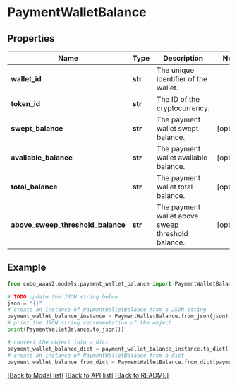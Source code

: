# PaymentWalletBalance


## Properties

Name | Type | Description | Notes
------------ | ------------- | ------------- | -------------
**wallet_id** | **str** | The unique identifier of the wallet. | 
**token_id** | **str** | The ID of the cryptocurrency. | 
**swept_balance** | **str** | The payment wallet swept balance. | [optional] 
**available_balance** | **str** | The payment wallet available balance. | [optional] 
**total_balance** | **str** | The payment wallet total balance. | [optional] 
**above_sweep_threshold_balance** | **str** | The payment wallet above sweep threshold balance. | [optional] 

## Example

```python
from cobo_waas2.models.payment_wallet_balance import PaymentWalletBalance

# TODO update the JSON string below
json = "{}"
# create an instance of PaymentWalletBalance from a JSON string
payment_wallet_balance_instance = PaymentWalletBalance.from_json(json)
# print the JSON string representation of the object
print(PaymentWalletBalance.to_json())

# convert the object into a dict
payment_wallet_balance_dict = payment_wallet_balance_instance.to_dict()
# create an instance of PaymentWalletBalance from a dict
payment_wallet_balance_from_dict = PaymentWalletBalance.from_dict(payment_wallet_balance_dict)
```
[[Back to Model list]](../README.md#documentation-for-models) [[Back to API list]](../README.md#documentation-for-api-endpoints) [[Back to README]](../README.md)


